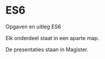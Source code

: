 # ES6
Opgaven en uitleg ES6

Elk onderdeel staat in een aparte map.

De presentaties staan in Magister.


